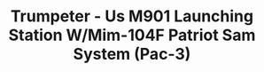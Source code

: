 ---
layout: product
title: "Trumpeter - Us M901 Launching Station W/Mim-104F Patriot Sam System (Pac-3)"
price: "7500" 
desc: "Maketa"
img_path: "/assets/img/TRU01040.webp"
brand: "N/A"
available: true
special_offer: false
new: true
soon: false
cat: "010000"
subcat: "013400"
subsubcat: "0N/A"
sifra: "TRU01040"
popular: false
spec: true
---